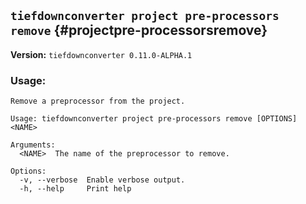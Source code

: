 ## `tiefdownconverter project pre-processors remove` {#projectpre-processorsremove}

**Version:** `tiefdownconverter 0.11.0-ALPHA.1`

### Usage:
```
Remove a preprocessor from the project.

Usage: tiefdownconverter project pre-processors remove [OPTIONS] <NAME>

Arguments:
  <NAME>  The name of the preprocessor to remove.

Options:
  -v, --verbose  Enable verbose output.
  -h, --help     Print help
```

